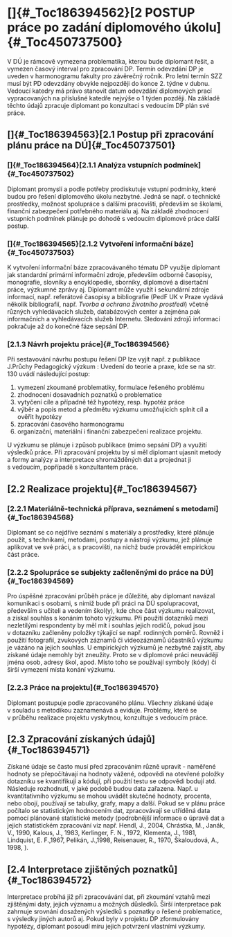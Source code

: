 # []{#_Toc186394562}[2 POSTUP práce po zadání diplomového úkolu]{#_Toc450737500}

V DÚ je rámcově vymezena problematika, kterou bude diplomant řešit, a
vymezen časový interval pro zpracování DP. Termín odevzdání DP je uveden
v harmonogramu fakulty pro závěrečný ročník. Pro letní termín SZZ musí
být PD odevzdány obvykle nejpozději do konce 2. týdne v dubnu. Vedoucí
katedry má právo stanovit datum odevzdání diplomových prací
vypracovaných na příslušné katedře nejvýše o 1 týden později. Na základě
těchto údajů zpracuje diplomant po konzultaci s vedoucím DP plán své
práce.

## []{#_Toc186394563}[2.1 Postup při zpracování plánu práce na DÚ]{#_Toc450737501}

### []{#_Toc186394564}[2.1.1 Analýza vstupních podmínek]{#_Toc450737502}

Diplomant promyslí a podle potřeby prodiskutuje vstupní podmínky, které
budou pro řešení diplomového úkolu nezbytné. Jedná se např. o technické
prostředky, možnost spolupráce s dalšími pracovišti, především se
školami, finanční zabezpečení potřebného materiálu aj. Na základě
zhodnocení vstupních podmínek plánuje po dohodě s vedoucím diplomové
práce další postup.

### []{#_Toc186394565}[2.1.2 Vytvoření informační báze]{#_Toc450737503}

K vytvoření informační báze zpracovávaného tématu DP využije diplomant
jak standardní primární informační zdroje, především odborné časopisy,
monografie, slovníky a encyklopedie, sborníky, diplomové a disertační
práce, výzkumné zprávy aj. Diplomant může využít i sekundární zdroje
informací, např. referátové časopisy a bibliografie (PedF UK v Praze
vydává několik bibliografií, např. *Tvorba a ochrana životního
prostředí*) včetně různých vyhledávacích služeb, databázových center a
zejména pak informačních a vyhledávacích služeb Internetu. Sledování
zdrojů informací pokračuje až do konečné fáze sepsání DP.

### [2.1.3 Návrh projektu práce]{#_Toc186394566}

Při sestavování návrhu postupu řešení DP lze vyjít např. z publikace
J.Průchy Pedagogický výzkum : Uvedení do teorie a praxe, kde se na str.
130 uvádí následující postup:

1.  vymezení zkoumané problematiky, formulace řešeného problému
2.  zhodnocení dosavadních poznatků o problematice
3.  vytyčení cíle a případně též hypotézy, resp. hypotéz práce
4.  výběr a popis metod a předmětu výzkumu umožňujících splnit cíl a
    ověřit hypotézy
5.  zpracování časového harmonogramu
6.  organizační, materiální i finanční zabezpečení realizace projektu.

U výzkumu se plánuje i způsob publikace (mimo sepsání DP) a využití
výsledků práce. Při zpracování projektu by si měl diplomant ujasnit
metody a formy analýzy a interpretace shromážděných dat a projednat ji
s vedoucím, popřípadě s konzultantem práce.

## [2.2 Realizace projektu]{#_Toc186394567}

### [2.2.1 Materiálně-technická příprava, seznámení s metodami]{#_Toc186394568}

Diplomant se co nejdříve seznámí s materiály a prostředky, které plánuje
použít, s technikami, metodami, postupy a nástroji výzkumu, jež plánuje
aplikovat ve své práci, a s pracovišti, na nichž bude provádět
empirickou část práce.

### [2.2.2 Spolupráce se subjekty začleněnými do práce na DÚ]{#_Toc186394569}

Pro úspěšné zpracování průběh práce je důležité, aby diplomant navázal
komunikaci s osobami, s nimiž bude při práci na DÚ spolupracovat,
především s učiteli a vedením škol(y), kde chce část výzkumu realizovat,
a získal souhlas s konáním tohoto výzkumu. Při použití dotazníků mezi
nezletilými respondenty by měl mít i souhlas jejich rodičů, pokud jsou
v dotazníku začleněny položky týkající se např. rodinných poměrů. Rovněž
i použití fotografií, zvukových záznamů či videozáznamů účastníků
výzkumu je vázáno na jejich souhlas. U empirických výzkumů je nezbytné
zajistit, aby získané údaje nemohly být zneužity. Proto se v diplomové
práci neuvádějí jména osob, adresy škol, apod. Místo toho se používají
symboly (kódy) či širší vymezení místa konání výzkumu.

### [2.2.3 Práce na projektu]{#_Toc186394570}

Diplomant postupuje podle zpracovaného plánu. Všechny získané údaje
v souladu s metodikou zaznamenává a eviduje. Problémy, které se
v průběhu realizace projektu vyskytnou, konzultuje s vedoucím práce.

## [2.3 Zpracování získaných údajů]{#_Toc186394571}

Získané údaje se často musí před zpracováním různě upravit - naměřené
hodnoty se přepočítávají na hodnoty vážené, odpovědi na otevřené položky
dotazníku se kvantifikují a kódují, při použití testu se odpovědi bodují
atd. Následuje rozhodnutí, v jaké podobě budou data zařazena. Např. u
kvantitativního výzkumu se mohou uvádět skutečné hodnoty, procenta, nebo
obojí, používají se tabulky, grafy, mapy a další. Pokud se v plánu práce
počítalo se statistickým hodnocením dat, zpracovávají se utříděná data
pomocí plánované statistické metody (podrobnější informace o úpravě dat
a jejich statistickém zpracování viz např. Hendl, J., 2004, Chrástka,
M., Janák, V., 1990, Kalous, J., 1983, Kerlinger, F. N., 1972,
Klementa, J., 1981, Lindquist, E. F.,1967, Pelikán, J.,1998,
Reisenauer, R., 1970, Škaloudová, A., 1998, ).

## [2.4 Interpretace zjištěných poznatků]{#_Toc186394572}

Interpretace probíhá již při zpracovávání dat, při zkoumání vztahů mezi
zjištěnými daty, jejich významu a možných důsledků. Širší interpretace
pak zahrnuje srovnání dosažených výsledků s poznatky o řešené
problematice, s výsledky jiných autorů aj. Pokud byly v projektu DP
zformulovány hypotézy, diplomant posoudí míru jejich potvrzení vlastními
výzkumy.

